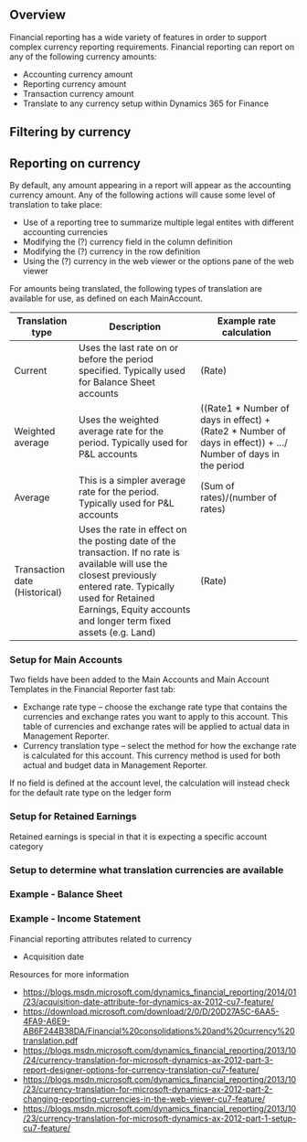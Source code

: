 ## Overview
Financial reporting has a wide variety of features in order to support complex currency reporting requirements. Financial reporting can report on any of the following currency amounts:
* Accounting currency amount 
* Reporting currency amount 
* Transaction currency amount 
* Translate to any currency setup within Dynamics 365 for Finance

## Filtering by currency




## Reporting on currency
By default, any amount appearing in a report will appear as the accounting currency amount. Any of the following actions will cause some level of translation to take place:
* Use of a reporting tree to summarize multiple legal entites with different accounting currencies
* Modifying the (?) currency field in the column definition
* Modifying the (?) currency in the row definition
* Using the (?) currency in the web viewer or the options pane of the web viewer

For amounts being translated, the following types of translation are available for use, as defined on each MainAccount. 

| Translation type  |  Description |  Example rate calculation |   
|---|---|---|
| Current | Uses the last rate on or before the period specified. Typically used for Balance Sheet accounts  |  (Rate) |   
| Weighted average  | Uses the weighted average rate for the period. Typically used for P&L accounts | ((Rate1 * Number of days in effect) + (Rate2 * Number of days in effect)) + …/ Number of days in the period  |   
|  Average | This is a simpler average rate for the period. Typically used for P&L accounts  | (Sum of rates)/(number of rates)  |   
| Transaction date (Historical)  | Uses the rate in effect on the posting date of the transaction. If no rate is available will use the closest previously entered rate.  Typically used for Retained Earnings, Equity accounts and longer term fixed assets (e.g. Land)  | (Rate)  |   

### Setup for Main Accounts
Two fields have been added to the Main Accounts and Main Account Templates in the Financial Reporter fast tab:
* Exchange rate type – choose the exchange rate type that contains the currencies and exchange rates you want to apply to this account. This table of currencies and exchange rates will be applied to actual data in Management Reporter.
* Currency translation type – select the method for how the exchange rate is calculated for this account. This currency method is used for both actual and budget data in Management Reporter.

If no field is defined at the account level, the calculation will instead check for the default rate type on the ledger form

### Setup for Retained Earnings
Retained earnings is special in that it is expecting a specific account category

### Setup to determine what translation currencies are available


### Example - Balance Sheet


### Example - Income Statement


Financial reporting attributes related to currency
* Acquisition date

Resources for more information
* https://blogs.msdn.microsoft.com/dynamics_financial_reporting/2014/01/23/acquisition-date-attribute-for-dynamics-ax-2012-cu7-feature/
* https://download.microsoft.com/download/2/0/D/20D27A5C-6AA5-4FA9-A6E9-AB6F244B38DA/Financial%20consolidations%20and%20currency%20translation.pdf
* https://blogs.msdn.microsoft.com/dynamics_financial_reporting/2013/10/24/currency-translation-for-microsoft-dynamics-ax-2012-part-3-report-designer-options-for-currency-translation-cu7-feature/
* https://blogs.msdn.microsoft.com/dynamics_financial_reporting/2013/10/23/currency-translation-for-microsoft-dynamics-ax-2012-part-2-changing-reporting-currencies-in-the-web-viewer-cu7-feature/
* https://blogs.msdn.microsoft.com/dynamics_financial_reporting/2013/10/23/currency-translation-for-microsoft-dynamics-ax-2012-part-1-setup-cu7-feature/
